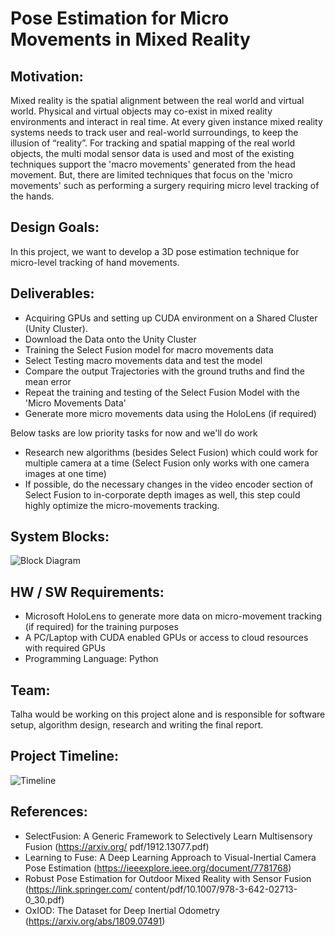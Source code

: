 # Pose Estimation for Micro Movements in Mixed Reality

## Motivation:
Mixed reality is the spatial alignment between the real world and virtual world. Physical and virtual objects may co-exist in mixed reality environments and interact in real time. At every given instance mixed reality systems needs to track user and real-world surroundings, to keep the illusion of “reality”. For tracking and spatial mapping of the real world objects, the multi modal sensor data is used and most of the existing techniques support the 'macro movements' generated from the head movement. But, there are limited techniques that focus on the 'micro movements' such as performing a surgery requiring micro level tracking of the hands. 

## Design Goals:
In this project, we want to develop a 3D pose estimation technique for micro-level tracking of hand movements. 

## Deliverables:
* Acquiring GPUs and setting up CUDA environment on a Shared Cluster (Unity Cluster). 
* Download the Data onto the Unity Cluster 
* Training the Select Fusion model for macro movements data 
* Select Testing macro movements data and test the model 
* Compare the output Trajectories with the ground truths and find the mean error  
* Repeat the training and testing of the Select Fusion Model with the 'Micro Movements Data' 
* Generate more micro movements data using the HoloLens (if required) 

Below tasks are low priority tasks for now and we'll do work 

* Research new algorithms (besides Select Fusion) which could work for multiple camera at a time (Select Fusion only works with one camera images at one time) 
* If possible, do the necessary changes in the video encoder section of Select Fusion to in-corporate depth images as well, this step could highly optimize the micro-movements tracking. 

## System Blocks: 
![Block Diagram](https://user-images.githubusercontent.com/39377184/193312370-4e190e94-2b5c-496c-addc-01edb3aed616.png)

## HW / SW Requirements: 
* Microsoft HoloLens to generate more data on micro-movement tracking (if required) for the training purposes 
* A PC/Laptop with CUDA enabled GPUs or access to cloud resources with required GPUs 
* Programming Language: Python 

## Team: 
Talha would be working on this project alone and is responsible for software setup, algorithm design, research and writing the final report. 

## Project Timeline: 
![Timeline](https://user-images.githubusercontent.com/39377184/193309073-3ad02ca8-547e-4957-bb00-e33995d01dc0.png)


## References: 
* SelectFusion: A Generic Framework to Selectively Learn Multisensory Fusion (https://arxiv.org/ pdf/1912.13077.pdf)
* Learning to Fuse: A Deep Learning Approach to Visual-Inertial Camera Pose Estimation (https://ieeexplore.ieee.org/document/7781768)
* Robust Pose Estimation for Outdoor Mixed Reality with Sensor Fusion (https://link.springer.com/ content/pdf/10.1007/978-3-642-02713-0_30.pdf)
* OxIOD: The Dataset for Deep Inertial Odometry (https://arxiv.org/abs/1809.07491)
